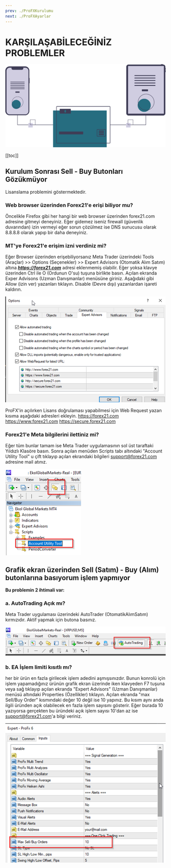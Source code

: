 ```yaml
---
prev: ./ProFXKurulumu
next: ./ProFXAyarlar
---
```


# KARŞILAŞABİLECEĞİNİZ PROBLEMLER

![akışlar](../img/online_transactions.svg)

[[toc]]

## Kurulum Sonrası Sell - Buy Butonları Gözükmüyor

Lisanslama problemini göstermektedir. 

### Web browser üzerinden Forex21'e erişi biliyor mu?
Öncelikle Firefox gibi her hangi bir web browser üzerinden forex21.com adresine gitmeyi deneyiniz. Eğer gidemez iseniz firewall (güvenlik duvarından) izin vermeyi eğer sorun çözülmez ise DNS sunucusu olarak 8.8.8.8 olarak yapıp bir daha deneyiniz.

### MT'ye Forex21'e erişim izni verdiniz mi?
Eğer Browser üzerinden erişebiliyorsanız Meta Trader üzerindeki Tools (Araçlar) >> Options (Seçenekler) >> Expert Advisors (Otomatik Alım Satım)  altına ***https://forex21.com*** adresi eklenmemiş olabilir. Eğer yoksa klavye üzerinden Ctrl ile O (Ordunun O'su) tuşuna birlikte basın. Açılan ekranda Exper Advisons (Uzman Danışmanlar) menüsüne giriniz. Aşağıdaki gibi Allow (izin ver) yazanları tıklayın. Disable (Devre dışı) yazanlardan işareti kaldırın.

![MT Exper Advisons Ayarları](../img/options-EA.png "MT Exper Advisons Ayarları")

ProFX'in açılırken Lisans doğrulaması yapabilmesi için Web Request yazan kısıma aşağıdaki adresleri ekleyin.
https://forex21.com
https://www.forex21.com
https://secure.forex21.com

### Forex21'e Meta bilgilerini ilettiniz mi?
Eğer tüm bunlar tamam ise Meta Trader uygulamasının sol üst taraftaki Yıldızlı Klasöre basın. Sonra açılan menüden Scripts tabı altındaki "Account Utility Tool" u çift tıklayıp açılan ekrandaki bilgileri support@forex21.com adresine mail atınız.

![Forex21 AUT](../img/Forex21-AUT.png "Forex21 AUT")


## Grafik ekran üzerinden Sell (Satım) - Buy (Alım) butonlarına basıyorum işlem yapmıyor
**Bu problemin 2 ihtimali var:**

### a. AutoTrading Açık mı?
Meta Trader uygulaması üzerindeki AutoTrader (OtomatikAlımSatım) kırmızıdır. Aktif yapmak için butona basınız.

![Trader](../img/MT-AUTOtrade.png "Trader Otomatik Alım Satım Butonu")

### b. EA İşlem limiti kısıtlı mı?
her bir ürün en fazla girilecek işlem adedini aşmışsınızdır. Bunun konrolü için işlem yapamadığınız ürünün grafik ekran üzerinde iken klavyeden F7 tuşuna veya sağ tıklayıp açılan ekranda "Expert Advisors" (Uzman Danışmanlar) menüsü altındaki Properties (Özellikler) tıklayın. Açılan ekranda "max Sell/Buy Order" kısmındaki değer 10 değil ise 10 yapınız. Bu kısım aynı anda ilgili üründen açık olabilecek en fazla işlem sayısını gösterir. Eğer burada 10 yazıyorsa gerçekten bu üründeki açık işlem sayısı 10'dan az ise support@forex21.com'a bilgi veriniz.

![ProFX Ayarları](../img/profx-max-islem-sayisi.png "ProFX Ayarları")
